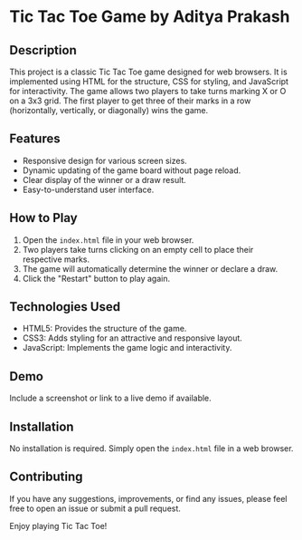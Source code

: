 # Tic Tac Toe Game by Aditya Prakash

## Description
This project is a classic Tic Tac Toe game designed for web browsers. It is implemented using HTML for the structure, CSS for styling, and JavaScript for interactivity. The game allows two players to take turns marking X or O on a 3x3 grid. The first player to get three of their marks in a row (horizontally, vertically, or diagonally) wins the game.

## Features
- Responsive design for various screen sizes.
- Dynamic updating of the game board without page reload.
- Clear display of the winner or a draw result.
- Easy-to-understand user interface.

## How to Play
1. Open the `index.html` file in your web browser.
2. Two players take turns clicking on an empty cell to place their respective marks.
3. The game will automatically determine the winner or declare a draw.
4. Click the "Restart" button to play again.

## Technologies Used
- HTML5: Provides the structure of the game.
- CSS3: Adds styling for an attractive and responsive layout.
- JavaScript: Implements the game logic and interactivity.

## Demo
Include a screenshot or link to a live demo if available.

## Installation
No installation is required. Simply open the `index.html` file in a web browser.

## Contributing
If you have any suggestions, improvements, or find any issues, please feel free to open an issue or submit a pull request.


Enjoy playing Tic Tac Toe!
